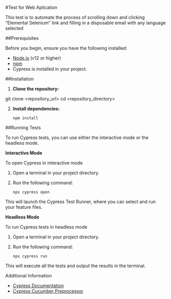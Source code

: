 #Test for Web Aplication 


This test is to automate the process of scrolling down and clicking “Elemental Selenium” link and filling in a disposable email with any language selected


##Prerequisites


Before you begin, ensure you have the following installed:


- [Node.js](https://nodejs.org/) (v12 or higher)
- [npm](https://www.npmjs.com/)
- Cypress is installed in your project.


##Installation


1. **Clone the repository:**

  git clone <repository_url>
  cd <repository_directory>

2. **Install dependencies:**

   `npm install`

##Running Tests  


To run Cypress tests, you can use either the interactive mode or the headless mode.

 **Interactive Mode**

To open Cypress in interactive mode
1. Open a terminal in your project directory.
2. Run the following command:

   `npx cypress open`

This will launch the Cypress Test Runner, where you can select and run your feature files.


 **Headless Mode**

To run Cypress tests in headless mode
1. Open a terminal in your project directory.
2. Run the following command:
    
    `npx cypress run`

This will execute all the tests and output the results in the terminal.


Additional Information
- [Cypress Documentation](https://docs.cypress.io/)
- [Cypress Cucumber Preprocessor](https://github.com/badeball/cypress-cucumber-preprocessor)



